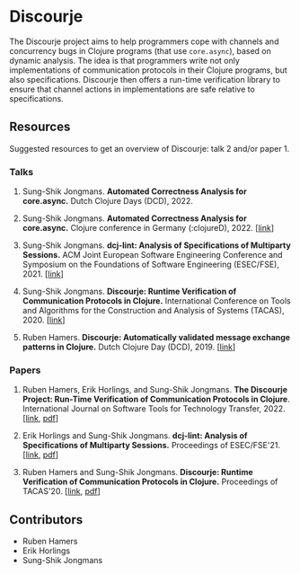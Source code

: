 # Discourje

The Discourje project aims to help programmers cope with channels and concurrency bugs in Clojure programs (that use `core.async`), based on dynamic analysis. The idea is that programmers write not only implementations of communication protocols in their Clojure programs, but also specifications. Discourje then offers a run-time verification library to ensure that channel actions in implementations are safe relative to specifications.

## Resources

Suggested resources to get an overview of Discourje: talk 2 and/or paper 1. 

### Talks

1. Sung-Shik Jongmans. **Automated Correctness Analysis for core.async.** Dutch Clojure Days (DCD), 2022.

2. Sung-Shik Jongmans. **Automated Correctness Analysis for core.async.** Clojure conference in Germany (:clojureD), 2022. [[link](https://www.youtube.com/watch?v=uIcf0rAu5QQ)]

3. Sung-Shik Jongmans. **dcj-lint: Analysis of Specifications of Multiparty Sessions.** ACM Joint European Software Engineering Conference and Symposium on the Foundations of Software Engineering (ESEC/FSE), 2021. [[link](https://www.youtube.com/watch?v=f1MgTrxLKeI)]

4. Sung-Shik Jongmans. **Discourje: Runtime Verification of Communication Protocols in Clojure.** International Conference on Tools and Algorithms for the Construction and Analysis of Systems (TACAS), 2020. [[link](https://www.morressier.com/o/event/6048becc82fa0a0019cb3048/article/604907f51a80aac83ca25d9e)]

5. Ruben Hamers. **Discourje: Automatically validated message exchange patterns in Clojure.** Dutch Clojure Day (DCD), 2019. [[link](https://www.youtube.com/watch?v=Vf6lfrX5caw)]

### Papers

1. Ruben Hamers, Erik Horlings, and Sung-Shik Jongmans. **The Discourje Project: Run-Time Verification of Communication Protocols in Clojure**. International Journal on Software Tools for Technology Transfer, 2022. [[link](https://doi.org/10.1007/s10009-022-00674-y), [pdf](https://sungshik.github.io/papers/sttt24.pdf)]

2. Erik Horlings and Sung-Shik Jongmans. **dcj-lint: Analysis of Specifications of Multiparty Sessions.** Proceedings of ESEC/FSE'21. [[link](https://doi.org/10.1145/3468264.3473127), [pdf](https://sungshik.github.io/papers/esecfse2021.pdf)]

3. Ruben Hamers and Sung-Shik Jongmans. **Discourje: Runtime Verification of Communication Protocols in Clojure.** Proceedings of TACAS'20. [[link](https://doi.org/10.1007/978-3-030-45190-5_15), [pdf](https://sungshik.github.io/papers/tacas2020.pdf)]

## Contributors

- Ruben Hamers
- Erik Horlings
- Sung-Shik Jongmans
